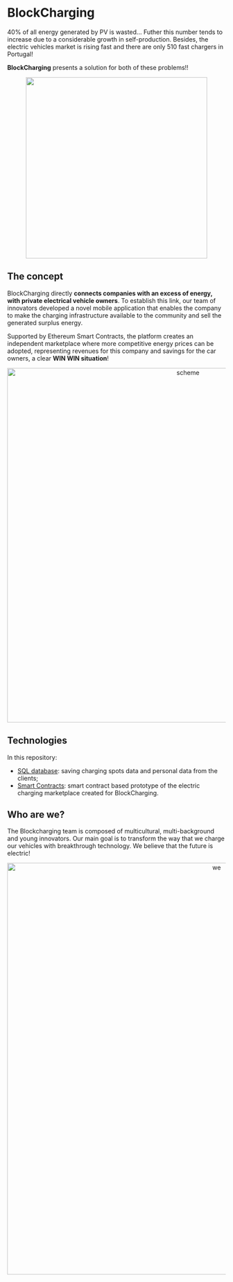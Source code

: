 # BlockCharging
40% of all energy generated by PV is wasted... Futher this number tends to increase due to a considerable growth in self-production.
Besides, the electric vehicles market is rising fast and there are only 510 fast chargers in Portugal!

**BlockCharging** presents a solution for both of these problems!!

<p align="center">
  <img width=418" src="https://user-images.githubusercontent.com/47533831/112079410-028c0800-8b78-11eb-8204-50bb0e00b9d3.png" />
</p>

## The concept
BlockCharging directly **connects companies with an excess of energy, with private electrical vehicle owners**.
To establish this link, our team of innovators developed a novel mobile application that enables the company to make the charging infrastructure available to the community and sell the generated surplus energy.

Supported by Ethereum Smart Contracts, the platform creates an independent marketplace where more competitive energy prices can be adopted, representing revenues for this company and savings for the car owners, a clear **WIN WIN situation**!  
<p align="center">
  <img width=818" alt="scheme" src="https://user-images.githubusercontent.com/47533831/112080473-fb65f980-8b79-11eb-8f7c-82a0ea162b4a.png">
</p>

## Technologies

In this repository:
- [SQL database](https://github.com/jamilsonjr/BlockCharging-Prototype/tree/main/Database): saving charging spots data and personal data from the clients;
- [Smart Contracts](https://github.com/jamilsonjr/BlockCharging-Prototype/tree/main/Blockchain_System): smart contract based prototype of the electric charging marketplace created for BlockCharging.

## Who are we?
The Blockcharging team is composed of multicultural, multi-background and young innovators. Our main goal is to transform the way that we charge our vehicles with breakthrough technology. We believe that the future is electric!

<p align="center">
  <img width="950" alt="we" src="https://user-images.githubusercontent.com/47533831/112080169-64993d00-8b79-11eb-8d57-3cdf42fadb89.PNG">
</p>
